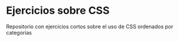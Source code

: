 # Ejercicios sobre CSS
Repositorio con ejercicios cortos sobre el uso de CSS ordenados por categorías